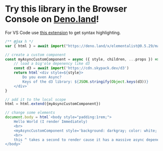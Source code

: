 # Try this library in the Browser Console on [Deno.land](https://deno.land/x/elementalist)!

For VS Code use [this extension](https://marketplace.visualstudio.com/items?itemName=pushqrdx.inline-html) to get syntax highlighting.

```jsx
/** @jsx h */
var { html } = await import("https://deno.land/x/elementalist@0.5.29/main/deno.js?code")

// create a custom component
const myAsyncCustomComponent = async ({ style, children, ...props }) => {
    // load a big'ole depenency like d3
    const d3 = await import('https://cdn.skypack.dev/d3')
    return html`<div style=${style}>
        Do you even Async?
        Keys of the d3 library: ${JSON.stringify(Object.keys(d3))}
    </div>`
}

// add it to the local scope
html = html.extend({myAsyncCustomComponent})

// change some elements
document.body = html`<body style="padding:1rem;">
    Hello World (I render Immediately)
    <br>
    <myAsyncCustomComponent style='background: darkgray; color: white; padding: 1rem; border-radius: 1rem; margin: 0.3rem;' />
    <br>
    this ^ takes a second to render cause it has a massive async depenency
</body>`

```
